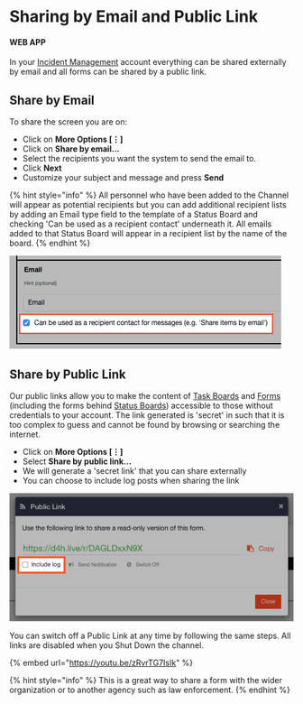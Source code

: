 # Sharing by Email and Public Link

#### WEB APP

In your [Incident Management](../getting-started.md) account everything can be shared externally by email and all forms can be shared by a public link. 

## Share by Email

To share the screen you are on:

* Click on **More Options \[⋮\]**
* Click on **Share by email...**
* Select the recipients you want the system to send the email to. 
* Click **Next**
* Customize your subject and message and press **Send**

{% hint style="info" %}
All personnel who have been added to the Channel will appear as potential recipients but you can add additional recipient lists by adding an Email type field to the template of a Status Board and checking 'Can be used as a recipient contact' underneath it. All emails added to that Status Board will appear in a recipient list by the name of the board.
{% endhint %}

![](../../.gitbook/assets/share-by-email.png)

## Share by Public Link

Our public links allow you to make the content of [Task Boards](../task-boards/) and [Forms](../forms/) \(including the forms behind [Status Boards](../status-boards/)\) accessible to those without credentials to your account. The link generated is 'secret' in such that it is too complex to guess and cannot be found by browsing or searching the internet.

* Click on **More Options \[⋮\]**
* Select **Share by public link...**
* We will generate a 'secret link' that you can share externally
* You can choose to include log posts when sharing the link

![](../../.gitbook/assets/share-by-public-link.png)

You can switch off a Public Link at any time by following the same steps. All links are disabled when you Shut Down the channel.

{% embed url="https://youtu.be/zRvrTG7IsIk" %}

{% hint style="info" %}
This is a great way to share a form with the wider organization or to another agency such as law enforcement. 
{% endhint %}

